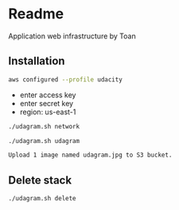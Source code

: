 # Readme

Application web infrastructure by Toan

## Installation

```bash
aws configured --profile udacity
```
  + enter access key
  + enter secret key
  + region: us-east-1

```bash 
./udagram.sh network 
```

```bash
./udagram.sh udagram 
```

```bash
Upload 1 image named udagram.jpg to S3 bucket. 
```

## Delete stack
```bash
./udagram.sh delete
```



